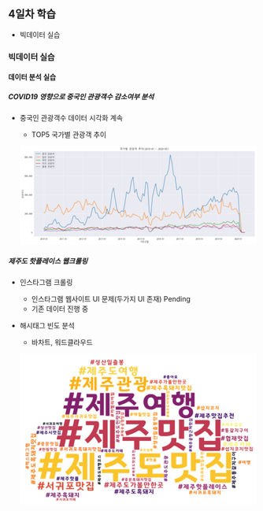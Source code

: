 ## 4일차 학습
- 빅데이터 실습

### 빅데이터 실습
#### 데이터 분석 실습

##### COVID19 영향으로 중국인 관광객수 감소여부 분석
- 중국인 관광객수 데이터 시각화 계속
    - TOP5 국가별 관광객 추이

    ![국가별관광객](https://raw.githubusercontent.com/hugoMGSung/bigdata-analysis-2024/main/images/ba006.png)

##### 제주도 핫플레이스 웹크롤링
- 인스타그램 크롤링
    - 인스타그램 웹사이트 UI 문제(두가지 UI 존재) Pending
    - 기존 데이터 진행 중
- 해시태그 빈도 분석
    - 바차트, 워드클라우드

    ![워드클라우드](https://raw.githubusercontent.com/hugoMGSung/bigdata-analysis-2024/main/images/ba008.png)